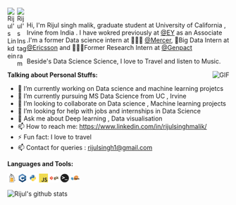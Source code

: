 
<br/>

<a href="https://www.linkedin.com/in/rijul-singh-malik-8a67b916b/">
<img align="left" alt="Rijul's Linkdein" width="22px" src="https://cdn.jsdelivr.net/npm/simple-icons@v3/icons/linkedin.svg" />
</a>
<a href="https://www.instagram.com/rijul_25/">
<img align="left" alt="Rijul's Instagram" width="22px" src="https://cdn.jsdelivr.net/npm/simple-icons@v3/icons/instagram.svg" />
</a>


<br />

Hi, I'm Rijul singh malik, graduate student at University of California , Irvine from India . I have wokred previously at [@EY](https://www.ey.com/en_in/locations/india) as an Associate .I'm a former Data science intern at  🙍🏽‍♂️ [@Mercer](https://www.mercer.com), 👨Big Data Intern at [@Ericsson](https://www.ericsson.com/en) and 👨🏽‍💼Former Research Intern at [@Genpact](https://www.genpact.com)

Beside's Data Science Science, I love to Travel and listen to Music.

<img align="right" alt="GIF" src="https://media.giphy.com/media/836HiJc7pgzy8iNXCn/giphy.gif" />

**Talking about Personal Stuffs:**

- 🔭 I’m currently working on Data science and machine learning projetcs
- 🌱 I’m currently pursuing MS Data Science from UC , Irvine
- 👯 I’m looking to collaborate on Data science , Machine learning projects
- 🤔 I’m looking for help with jobs and internships in Data Science
- 💬 Ask me about Deep learning , Data visualisation
- 📫 How to reach me: https://www.linkedin.com/in/rijulsinghmalik/
- ⚡ Fun fact: I love to travel
- 📫 Contact for queries : rijulsingh1@gmail.com


**Languages and Tools:**

<code><img height="20" src="https://raw.githubusercontent.com/github/explore/80688e429a7d4ef2fca1e82350fe8e3517d3494d/topics/homebrew/homebrew.png"></code>
<code><img height="20" src="https://raw.githubusercontent.com/github/explore/80688e429a7d4ef2fca1e82350fe8e3517d3494d/topics/cpp/cpp.png"></code>
<code><img height="20" src="https://raw.githubusercontent.com/github/explore/80688e429a7d4ef2fca1e82350fe8e3517d3494d/topics/python/python.png"></code>
<code><img height="20" src="https://raw.githubusercontent.com/github/explore/80688e429a7d4ef2fca1e82350fe8e3517d3494d/topics/javascript/javascript.png"></code>
<code><img height="20" src="https://raw.githubusercontent.com/github/explore/80688e429a7d4ef2fca1e82350fe8e3517d3494d/topics/git/git.png"></code>
<code><img height="20" src="https://raw.githubusercontent.com/github/explore/80688e429a7d4ef2fca1e82350fe8e3517d3494d/topics/terminal/terminal.png"></code>
<code><img height="20" src="https://raw.githubusercontent.com/github/explore/80688e429a7d4ef2fca1e82350fe8e3517d3494d/topics/scikit-learn/scikit-learn.png"></code>

![Rijul's github stats](https://github-readme-stats.vercel.app/api?username=Rijul25)
